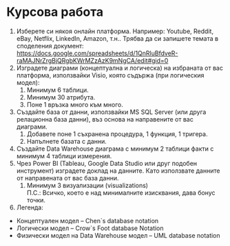 # Курсова работа

1.	Изберете си някоя онлайн платформа. Например: Youtube, Reddit, eBay, Netflix, LinkedIn, Amazon, т.н.. Трябва да си запишете темата в споделения документ: https://docs.google.com/spreadsheets/d/1QnRluBfdveR-raMAJNrZrgBjQRgbKWrMZzAzK9mNgCA/edit#gid=0 
2.	Изградете диаграми (концептуална и логическа) на избраната от вас платформа, използвайки Visio, която съдържа (при логическия модел):
    1.	Минимум 6 таблици.
    2.	Минимум 30 атрибута.
    3.	Поне 1 връзка много към много.
3.	Създайте база от данни, използвайки MS SQL Server (или друга релационна база данни), въз основа на направените от вас диаграми.
    1.	Добавете поне 1 съхранена процедура, 1 функция, 1 тригера.
    2.	Напълнете базата с данни.
4.	Създайте Data Warehouse диаграма с минимум 2 таблици факти с минимум 4 таблици измерения.
5.	Чрез Power BI (Tableau, Google Data Studio или друг подобен инструмент) изградете доклад на данните. Като използвате данните от направената от вас база данни.
    1.	Минимум 3 визуализации (visualizations)\
П.С.: Всичко, което е над минималните изисквания, дава бонус точки.
6.  Легенда:
*	Концептуален модел – Chen`s database notation
*	Логически модел – Crow`s Foot database Notation
*	Физически модел на Data Warehouse модел – UML database notation
